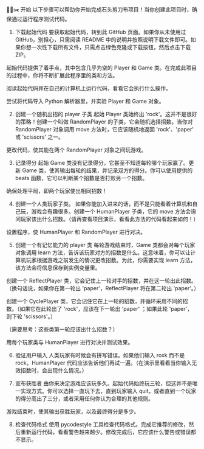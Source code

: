 ﻿
🌋📄✂️ 开始
以下步骤可以帮助你开始完成石头剪刀布项目！当你创建此项目时，确保通过运行程序测试代码。

1. 下载起始代码
要获取起始代码，转到此 GitHub 页面。如果你从未使用过 GitHub，别担心，只需阅读 README 中的说明并按照说明下载文件即可。如果你想一次性下载所有文件，只需点击绿色克隆或下载按钮，然后点击下载 ZIP。

起始代码提供了着手点，其中包含几乎为空的 Player 和 Game 类。在完成此项目的过程中，你将不断扩展此程序里的类和方法。

阅读起始代码并在自己的计算机上运行代码，看看它会执行什么操作。

尝试将代码导入 Python 解析器里，并实验 Player 和 Game 对象。

2. 创建一个随机出招的 player 子类
起始 Player 类始终出 'rock'。这并不是很好的策略！创建一个叫做 RandomPlayer 的子类，它会随机选择招数。当你对 RandomPlayer 对象调用 move 方法时，它应该随机地返回 'rock'、'paper' 或 'scissors' 之一。

更改代码，使其能在两个 RandomPlayer 对象之间玩游戏。

3. 记录得分
起始 Game 类没有记录得分。它甚至不知道每轮哪个玩家赢了。更新 Game 类，使其输出每轮的结果，并记录双方的得分。你可以使用提供的 beats 函数，它可以判断某个招数是否打败另一个招数。

确保处理平局，即两个玩家使出相同招数！

4. 创建一个人类玩家子类。
如果你能加入进来的话，而不是只能看着计算机和自己玩，游戏会有趣很多。创建一个 HumanPlayer 子类，它的 move 方法会询问玩家该出什么招数。（请再查看项目演示，看看此方法的代码看起来如何！）

设置程序，使 HumanPlayer 和 RandomPlayer 进行对决。

5. 创建一个有记忆能力的 player 类
每轮游戏结束时，Game 类都会对每个玩家对象调用 learn 方法，告诉该玩家对方的招数是什么。这意味着，你可以让计算机玩家根据游戏之前发生的情况更改招数。为此，你需要实现 learn 方法，该方法会将信息保存到实例变量里。

创建一个 ReflectPlayer 类，它会记住上一轮对手的招数，并在这一轮出此招数。（换句话说，如果你在第一轮出 'paper'，ReflectPlayer 将在第二轮出 'paper'。）

创建一个 CyclePlayer 类，它会记住它在上一轮的招数，并循环采用不同的招数。（如果它在此轮出了 'rock'，应该在下一轮出 'paper' ；如果此轮 'paper'，则下轮 'scissors'。）

（需要思考：这些类第一轮应该出什么招数？）

用每个玩家类与 HumanPlayer 进行对决并测试效果。

6. 验证用户输入
人类玩家有时候会有拼写错误。如果他们输入 roxk 而不是 rock，HumanPlayer 代码应该告诉他们再试一遍。（在演示里看看当你输入无效招数时，会出现什么情况。）

7. 宣布获胜者
由你来决定游戏应该玩多久。起始代码始终玩三轮，但这并不是唯一实现方式。你可以选择一直玩下去，直到玩家输入 quit，或者直到一个玩家的得分高出了三分，或者采用任何你认为合理的其他规则。

游戏结束时，使其输出获胜玩家，以及最终得分是多少。

8. 检查代码格式
使用 pycodestyle 工具检查代码格式。完成它推荐的修改，然后重新运行代码，看看警告越来越少。修改完成后，它应该什么警告或错误都不显示。